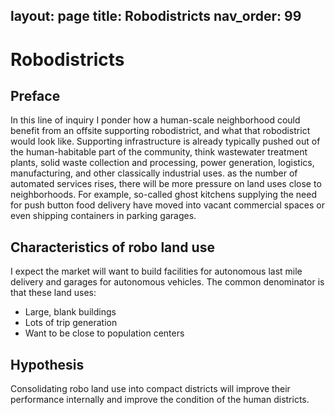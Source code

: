 layout: page
title: Robodistricts
nav_order: 99
---
# Robodistricts

## Preface

In this line of inquiry I ponder how a human-scale neighborhood could benefit from an offsite supporting robodistrict, and what that robodistrict would look like. Supporting infrastructure is already typically pushed out of the human-habitable part of the community, think wastewater treatment plants, solid waste collection and processing, power generation, logistics, manufacturing, and other classically industrial uses. as the number of automated services rises, there will be more pressure on land uses close to neighborhoods. For example, so-called ghost kitchens supplying the need for push button food delivery have moved into vacant commercial spaces or even shipping containers in parking garages.  

## Characteristics of robo land use

I expect the market will want to build facilities for autonomous last mile delivery and garages for autonomous vehicles. The common denominator is that these land uses:

- Large, blank buildings
- Lots of trip generation
- Want to be close to population centers

## Hypothesis

Consolidating robo land use into compact districts will improve their performance internally and improve the condition of the human districts.
